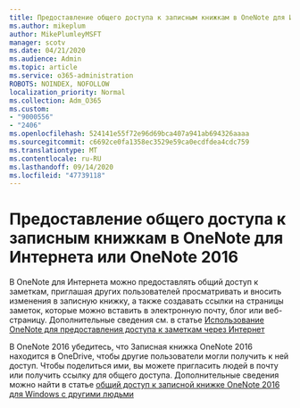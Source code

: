 ```yaml
---
title: Предоставление общего доступа к записным книжкам в OneNote для Интернета или OneNote 2016
ms.author: mikeplum
author: MikePlumleyMSFT
manager: scotv
ms.date: 04/21/2020
ms.audience: Admin
ms.topic: article
ms.service: o365-administration
ROBOTS: NOINDEX, NOFOLLOW
localization_priority: Normal
ms.collection: Adm_O365
ms.custom:
- "9000556"
- "2406"
ms.openlocfilehash: 524141e55f72e96d69bca407a941ab694326aaaa
ms.sourcegitcommit: c6692ce0fa1358ec3529e59ca0ecdfdea4cdc759
ms.translationtype: MT
ms.contentlocale: ru-RU
ms.lasthandoff: 09/14/2020
ms.locfileid: "47739118"
---
```

# <a name="share-notebooks-in-onenote-for-the-web-or-onenote-2016"></a>Предоставление общего доступа к записным книжкам в OneNote для Интернета или OneNote 2016

В OneNote для Интернета можно предоставлять общий доступ к заметкам, приглашая других пользователей просматривать и вносить изменения в записную книжку, а также создавать ссылки на страницы заметок, которые можно вставить в электронную почту, блог или веб-страницу. Дополнительные сведения см. в статье [Использование OneNote для предоставления доступа к заметкам через Интернет](https://support.office.com/article/D3481FBE-E06C-4883-B7E9-B2EE9F38AED3)

В OneNote 2016 убедитесь, что Записная книжка OneNote 2016 находится в OneDrive, чтобы другие пользователи могли получить к ней доступ. Чтобы поделиться ими, вы можете пригласить людей в почту или получить ссылку для общего доступа. Дополнительные сведения можно найти в статье [общий доступ к записной книжке OneNote 2016 для Windows с другими людьми](https://support.office.com/article/d14b6033-7a95-4536-9216-bb0a5e0f8285)
